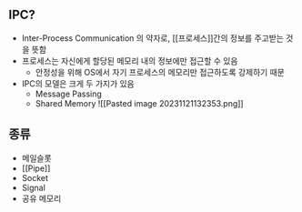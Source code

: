 ## IPC?
- Inter-Process Communication 의 약자로, [[프로세스]]간의 정보를 주고받는 것을 뜻함
- 프로세스는 자신에게 할당된 메모리 내의 정보에만 접근할 수 있음
	- 안정성을 위해 OS에서 자기 프로세스의 메모리만 접근하도록 강제하기 때문
- IPC의 모델은 크게 두 가지가 있음
	- Message Passing
	- Shared Memory
	![[Pasted image 20231121132353.png]]
## 종류
- 메일슬롯
- [[Pipe]]
- Socket
- Signal
- 공유 메모리
